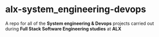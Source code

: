 # alx-system_engineering-devops
A repo for all of the **System engineering &amp; Devops** projects carried out during **Full Stack Software Engineering studies** at **ALX**
